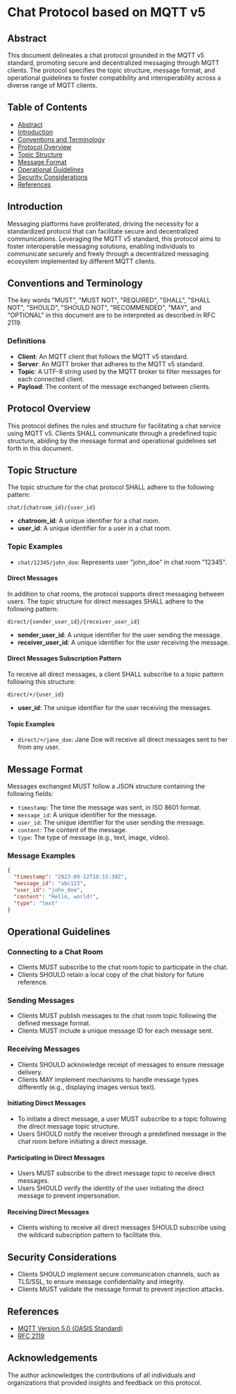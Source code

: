 # Chat Protocol based on MQTT v5

## Abstract

This document delineates a chat protocol grounded in the MQTT v5 standard, promoting secure and decentralized messaging through MQTT clients. The protocol specifies the topic structure, message format, and operational guidelines to foster compatibility and interoperability across a diverse range of MQTT clients.

## Table of Contents

- [Abstract](#abstract)
- [Introduction](#introduction)
- [Conventions and Terminology](#conventions-and-terminology)
- [Protocol Overview](#protocol-overview)
- [Topic Structure](#topic-structure)
- [Message Format](#message-format)
- [Operational Guidelines](#operational-guidelines)
- [Security Considerations](#security-considerations)
- [References](#references)

## Introduction

Messaging platforms have proliferated, driving the necessity for a standardized protocol that can facilitate secure and decentralized communications. Leveraging the MQTT v5 standard, this protocol aims to foster interoperable messaging solutions, enabling individuals to communicate securely and freely through a decentralized messaging ecosystem implemented by different MQTT clients.

## Conventions and Terminology

The key words "MUST", "MUST NOT", "REQUIRED", "SHALL", "SHALL NOT", "SHOULD", "SHOULD NOT", "RECOMMENDED", "MAY", and "OPTIONAL" in this document are to be interpreted as described in RFC 2119.

### Definitions

- **Client**: An MQTT client that follows the MQTT v5 standard.
- **Server**: An MQTT broker that adheres to the MQTT v5 standard.
- **Topic**: A UTF-8 string used by the MQTT broker to filter messages for each connected client.
- **Payload**: The content of the message exchanged between clients.

## Protocol Overview

This protocol defines the rules and structure for facilitating a chat service using MQTT v5. Clients SHALL communicate through a predefined topic structure, abiding by the message format and operational guidelines set forth in this document.

## Topic Structure

The topic structure for the chat protocol SHALL adhere to the following pattern:

```
chat/{chatroom_id}/{user_id}
```

- **chatroom_id**: A unique identifier for a chat room.
- **user_id**: A unique identifier for a user in a chat room.

### Topic Examples

- `chat/12345/john_doe`: Represents user "john_doe" in chat room "12345".

#### Direct Messages

In addition to chat rooms, the protocol supports direct messaging between users. The topic structure for direct messages SHALL adhere to the following pattern:

```
direct/{sender_user_id}/{receiver_user_id}
```

- **sender_user_id**: A unique identifier for the user sending the message.
- **receiver_user_id**: A unique identifier for the user receiving the message.

#### Direct Messages Subscription Pattern

To receive all direct messages, a client SHALL subscribe to a topic pattern following this structure:

```
direct/+/{user_id}
```

- **user_id**: The unique identifier for the user receiving the messages.

#### Topic Examples

- `direct/+/jane_doe`: Jane Doe will receive all direct messages sent to her from any user.

## Message Format

Messages exchanged MUST follow a JSON structure containing the following fields:

- `timestamp`: The time the message was sent, in ISO 8601 format.
- `message_id`: A unique identifier for the message.
- `user_id`: The unique identifier for the user sending the message.
- `content`: The content of the message.
- `type`: The type of message (e.g., text, image, video).

### Message Examples

```json
{
  "timestamp": "2023-09-12T10:15:30Z",
  "message_id": "abc123",
  "user_id": "john_doe",
  "content": "Hello, world!",
  "type": "text"
}
```

## Operational Guidelines

### Connecting to a Chat Room

- Clients MUST subscribe to the chat room topic to participate in the chat.
- Clients SHOULD retain a local copy of the chat history for future reference.

### Sending Messages

- Clients MUST publish messages to the chat room topic following the defined message format.
- Clients MUST include a unique message ID for each message sent.

### Receiving Messages

- Clients SHOULD acknowledge receipt of messages to ensure message delivery.
- Clients MAY implement mechanisms to handle message types differently (e.g., displaying images versus text).

#### Initiating Direct Messages

- To initiate a direct message, a user MUST subscribe to a topic following the direct message topic structure.
- Users SHOULD notify the receiver through a predefined message in the chat room before initiating a direct message.

#### Participating in Direct Messages

- Users MUST subscribe to the direct message topic to receive direct messages.
- Users SHOULD verify the identity of the user initiating the direct message to prevent impersonation.

#### Receiving Direct Messages

- Clients wishing to receive all direct messages SHOULD subscribe using the wildcard subscription pattern to facilitate this.

## Security Considerations

- Clients SHOULD implement secure communication channels, such as TLS/SSL, to ensure message confidentiality and integrity.
- Clients MUST validate the message format to prevent injection attacks.

## References

- [MQTT Version 5.0 (OASIS Standard)](https://docs.oasis-open.org/mqtt/mqtt/v5.0/mqtt-v5.0.html)
- [RFC 2119](https://tools.ietf.org/html/rfc2119)

## Acknowledgements

The author acknowledges the contributions of all individuals and organizations that provided insights and feedback on this protocol.
